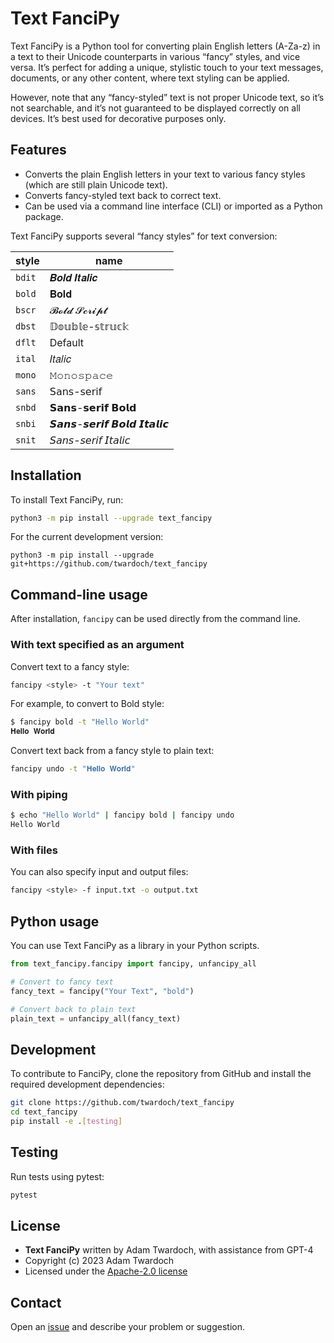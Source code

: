 # Text FanciPy

Text FanciPy is a Python tool for converting plain English letters (A-Za-z) in a text to their Unicode counterparts in various “fancy” styles, and vice versa. It’s perfect for adding a unique, stylistic touch to your text messages, documents, or any other content, where text styling can be applied. 

However, note that any “fancy-styled” text is not proper Unicode text, so it’s not searchable, and it’s not guaranteed to be displayed correctly on all devices. It’s best used for decorative purposes only.

## Features

- Converts the plain English letters in your text to various fancy styles (which are still plain Unicode text).
- Converts fancy-styled text back to correct text.
- Can be used via a command line interface (CLI) or imported as a Python package.

Text FanciPy supports several “fancy styles” for text conversion: 

| style  | name                   |
|--------|------------------------|
| `bdit` | 𝑩𝒐𝒍𝒅 𝑰𝒕𝒂𝒍𝒊𝒄            |
| `bold` | 𝐁𝐨𝐥𝐝                   |
| `bscr` | 𝓑𝓸𝓵𝓭 𝓢𝓬𝓻𝓲𝓹𝓽            |
| `dbst` | 𝔻𝕠𝕦𝕓𝕝𝕖-𝕤𝕥𝕣𝕦𝕔𝕜          |
| `dflt` | Default                |
| `ital` | 𝐼𝑡𝑎𝑙𝑖𝑐                 |
| `mono` | 𝙼𝚘𝚗𝚘𝚜𝚙𝚊𝚌𝚎              |
| `sans` | 𝖲𝖺𝗇𝗌-𝗌𝖾𝗋𝗂𝖿             |
| `snbd` | 𝗦𝗮𝗻𝘀-𝘀𝗲𝗿𝗶𝗳 𝗕𝗼𝗹𝗱        |
| `snbi` | 𝙎𝙖𝙣𝙨-𝙨𝙚𝙧𝙞𝙛 𝘽𝙤𝙡𝙙 𝙄𝙩𝙖𝙡𝙞𝙘 |
| `snit` | 𝘚𝘢𝘯𝘴-𝘴𝘦𝘳𝘪𝘧 𝘐𝘵𝘢𝘭𝘪𝘤      |

## Installation

To install Text FanciPy, run:

```bash
python3 -m pip install --upgrade text_fancipy
```

For the current development version: 

```
python3 -m pip install --upgrade git+https://github.com/twardoch/text_fancipy
```

## Command-line usage

After installation, `fancipy` can be used directly from the command line.

### With text specified as an argument

Convert text to a fancy style:

```bash
fancipy <style> -t "Your text"
```

For example, to convert to Bold style:

```bash
$ fancipy bold -t "Hello World"
𝐇𝐞𝐥𝐥𝐨 𝐖𝐨𝐫𝐥𝐝
```

Convert text back from a fancy style to plain text:

```bash
fancipy undo -t "𝐇𝐞𝐥𝐥𝐨 𝐖𝐨𝐫𝐥𝐝"
```

### With piping

```bash
$ echo "Hello World" | fancipy bold | fancipy undo
Hello World
```

### With files

You can also specify input and output files:

```bash
fancipy <style> -f input.txt -o output.txt
```

## Python usage

You can use Text FanciPy as a library in your Python scripts.

```python
from text_fancipy.fancipy import fancipy, unfancipy_all

# Convert to fancy text
fancy_text = fancipy("Your Text", "bold")

# Convert back to plain text
plain_text = unfancipy_all(fancy_text)
```


## Development

To contribute to FanciPy, clone the repository from GitHub and install the required development dependencies:

```bash
git clone https://github.com/twardoch/text_fancipy
cd text_fancipy
pip install -e .[testing]
```

## Testing

Run tests using pytest:

```bash
pytest
```


## License

- **Text FanciPy** written by Adam Twardoch, with assistance from GPT-4
- Copyright (c) 2023 Adam Twardoch
- Licensed under the [Apache-2.0 license](./LICENSE.txt)

## Contact

Open an [issue](https://github.com/twardoch/text_fancipy/issues) and describe your problem or suggestion.

